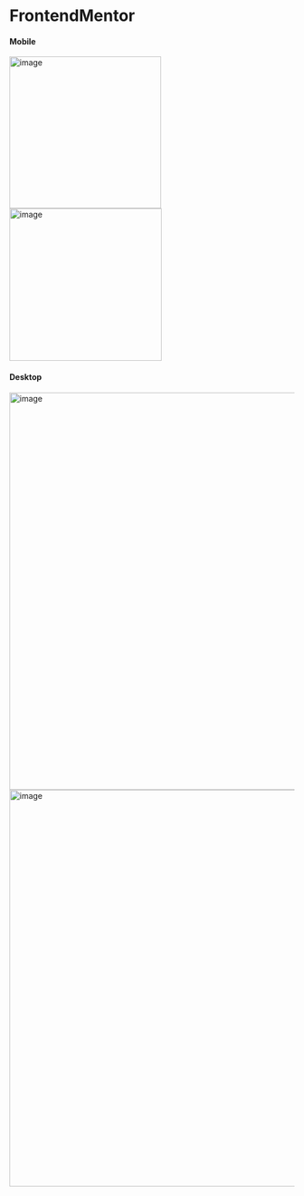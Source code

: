 # FrontendMentor

#### Mobile 

<img width="268" alt="image" src="https://user-images.githubusercontent.com/81116683/165593885-8fefd451-21c3-43f1-9b61-ae7abbb993e4.png">
<img width="269" alt="image" src="https://user-images.githubusercontent.com/81116683/165593837-a8f1d8c6-6699-44cd-8cef-13644652e62b.png">

#### Desktop

<img width="701" alt="image" src="https://user-images.githubusercontent.com/81116683/165665994-5d16aa75-5e43-415e-a677-0213e67e43f4.png">
<img width="700" alt="image" src="https://user-images.githubusercontent.com/81116683/165666162-f363d565-96f8-4c66-85c2-1a14c122cdc6.png">
